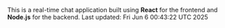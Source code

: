 This is a real-time chat application built using **React** for the frontend and **Node.js** for the backend.
Last updated: Fri Jun  6 00:43:22 UTC 2025
